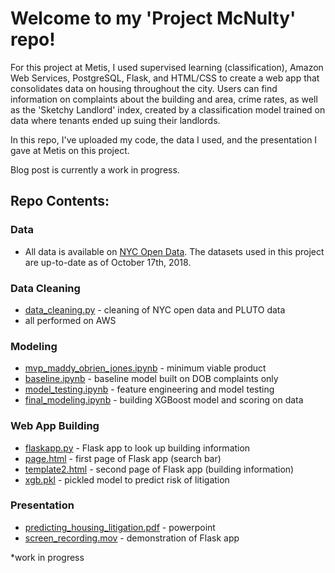 # Welcome to my 'Project McNulty' repo!   

For this project at Metis, I used supervised learning (classification), Amazon Web Services, PostgreSQL, Flask, and HTML/CSS to create a web app that consolidates data on housing throughout the city. Users can find information on complaints about the building and area, crime rates, as well as the 'Sketchy Landlord' index, created by a classification model trained on data where tenants ended up suing their landlords.

In this repo, I've uploaded my code, the data I used, and the presentation I gave at Metis on this project.  

Blog post is currently a work in progress.

## Repo Contents:   

### Data
* All data is available on [NYC Open Data]. The datasets used in this project are up-to-date as of October 17th, 2018.

### Data Cleaning
* [data_cleaning.py](https://github.com/maddyobrienjones/project_mcnulty/blob/master/data_cleaning.py) - cleaning of NYC open data and PLUTO data
* all performed on AWS

### Modeling
* [mvp_maddy_obrien_jones.ipynb](https://github.com/maddyobrienjones/project_mcnulty/blob/master/mvp_maddy_obrien_jones.ipynb) - minimum viable product
* [baseline.ipynb](https://github.com/maddyobrienjones/project_mcnulty/blob/master/baseline.ipynb) - baseline model built on DOB complaints only
* [model_testing.ipynb](https://github.com/maddyobrienjones/project_mcnulty/blob/master/model_testing.ipynb) - feature engineering and model testing
* [final_modeling.ipynb](https://github.com/maddyobrienjones/project_mcnulty/blob/master/final_modeling.ipynb) - building XGBoost model and scoring on data

### Web App Building
* [flaskapp.py](https://github.com/maddyobrienjones/project_mcnulty/blob/master/flaskapp.py) - Flask app to look up building information
* [page.html](https://github.com/maddyobrienjones/project_mcnulty/blob/master/page.html) - first page of Flask app (search bar)
* [template2.html](https://github.com/maddyobrienjones/project_mcnulty/blob/master/template2.html) - second page of Flask app (building information)
* [xgb.pkl](https://github.com/maddyobrienjones/project_mcnulty/blob/master/xgb.pkl) - pickled model to predict risk of litigation

### Presentation
* [predicting_housing_litigation.pdf](https://github.com/maddyobrienjones/project_mcnulty/blob/master/predicting_housing_litigation.pdf) - powerpoint
* [screen_recording.mov](https://github.com/maddyobrienjones/project_mcnulty/blob/master/screen_recording.mov) - demonstration of Flask app


*work in progress

[NYC Open Data]: https://opendata.cityofnewyork.us/
